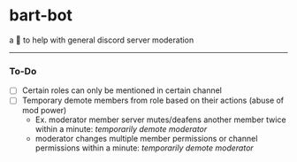 # bart-bot
a 🤖 to help with general discord server moderation
<hr>

### To-Do
- [ ] Certain roles can only be mentioned in certain channel
- [ ] Temporary demote members from role based on their actions (abuse of mod power)
  - Ex. moderator member server mutes/deafens another member twice within a minute: *temporarily demote moderator*
  - moderator changes multiple member permissions or channel permissions within a minute: *temporarily demote moderator*